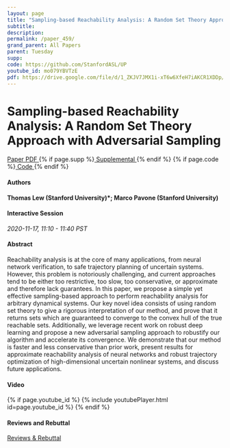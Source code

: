 ```yaml
---
layout: page
title: "Sampling-based Reachability Analysis: A Random Set Theory Approach with Adversarial Sampling"
subtitle: 
description:
permalink: /paper_459/
grand_parent: All Papers
parent: Tuesday
supp: 
code: https://github.com/StanfordASL/UP
youtube_id: mo079YBVTzE
pdf: https://drive.google.com/file/d/1_ZKJV7JMX1i-xT6w6XfeH7iAKCR1XDDp/view
---
```


# Sampling-based Reachability Analysis: A Random Set Theory Approach with Adversarial Sampling

<a href="https://drive.google.com/file/d/1_ZKJV7JMX1i-xT6w6XfeH7iAKCR1XDDp/view" target="_blank" rel="noopener noreferrer" class="btn btn-blue"><i class="fa fa-file-text-o" aria-hidden="true"></i> Paper PDF </a> {% if page.supp %}<a href="" target="_blank" rel="noopener noreferrer" class="btn btn-green"><i class="fa fa-file-text-o" aria-hidden="true"></i> Supplemental </a>{% endif %} {% if page.code %}<a href="https://github.com/StanfordASL/UP" target="_blank" rel="noopener noreferrer" class="btn"><i class="fa fa-github" aria-hidden="true"></i> Code </a>{% endif %} 

#### Authors
**Thomas Lew (Stanford University)*; Marco Pavone (Stanford University)**

#### Interactive Session
*2020-11-17, 11:10 - 11:40 PST* 

#### Abstract
Reachability analysis is at the core of many applications, from neural network verification, to safe trajectory planning of uncertain systems. However, this problem is notoriously challenging, and current approaches tend to be either too restrictive, too slow, too conservative, or approximate and therefore lack guarantees. In this paper, we propose a simple yet effective sampling-based approach to perform reachability analysis for arbitrary dynamical systems. Our key novel idea consists of using random set theory to give a rigorous interpretation of our method, and prove that it returns sets which are guaranteed to converge to the convex hull of the true reachable sets. Additionally, we leverage recent work on robust deep learning and propose a new adversarial sampling approach to robustify our algorithm and accelerate its convergence. We demonstrate that our method is faster and less conservative than prior work, present results for approximate reachability analysis of neural networks and robust trajectory optimization of high-dimensional uncertain nonlinear systems, and discuss future applications.

#### Video
{% if page.youtube_id %}
{% include youtubePlayer.html id=page.youtube_id %}
{% endif %}

#### Reviews and Rebuttal
<a href="https://drive.google.com/file/d/1mxO9GohPnmKO6amiJb8EghCjaGwSS7jL/view" target="_blank" rel="noopener noreferrer" class="btn btn-purple"><i class="fa fa-pencil-square-o" aria-hidden="true"></i> Reviews & Rebuttal </a>

